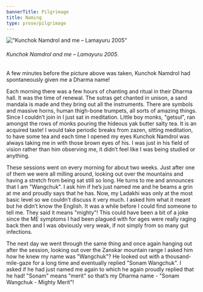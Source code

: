 ```yaml
---
bannerTitle: Pilgrimage
title: Naming
type: prose/pilgrimage
---
```


!["Kunchok Namdrol and me – Lamayuru 2005"](/images/pilg1/pilg32.jpg "Kunchok Namdrol and me – Lamayuru 2005")
###### Kunchok Namdrol and me – Lamayuru 2005.

A few minutes before the picture above was taken, Kunchok Namdrol had
spontaneously given me a Dharma name!

Each morning there was a few
hours of chanting and ritual in their Dharma hall. It was the time of renewal.
The sutras get chanted in unison, a sand mandala is made and they bring out all
the instruments. There are symbols and massive horns, human thigh-bone
trumpets, all sorts of amazing things. Since I couldn’t join in I just sat in
meditation. Little boy monks, "getsul", ran amongst the rows of monks pouring
the hideous yak butter salty tea. It is an acquired taste! I would take
periodic breaks from zazen, sitting meditation, to have some tea and each time
I opened my eyes Kunchok Namdrol was always taking me in with those brown eyes
of his. I was just in his field of vision rather than him observing me, it
didn’t feel like I was being studied or anything. 

These sessions went on every morning for about two weeks. Just after one of
them we were all milling around, looking out over the mountains and having a
stretch from being sat still so long. He turns to me and announces that I am
"Wangchuk". I ask him if he’s just named me and he beams a grin at me and
proudly says that he has. Now, my Ladakhi was only at the most basic level so
we couldn’t discuss it very much. I asked him what it meant but he didn’t know
the English. It was a while before I could find someone to tell me. They said
it means "mighty"! This could have been a bit of a joke since the ME symptoms I
had been plagued with for ages were really raging back then and I was obviously
very weak, if not simply from so many gut infections.

The next day we went through the same thing and once again hanging out after
the session, looking out over the Zanskar mountain range I asked him how he
knew my name was "Wangchuk"? He looked out with a thousand-mile-gaze for a long
time and eventually replied "Sonam Wangchuk". I asked if he had just named me
again to which he again proudly replied that he had! "Sonam" means "merit" so
that’s my Dharma name - "Sonam Wangchuk - Mighty Merit"!

